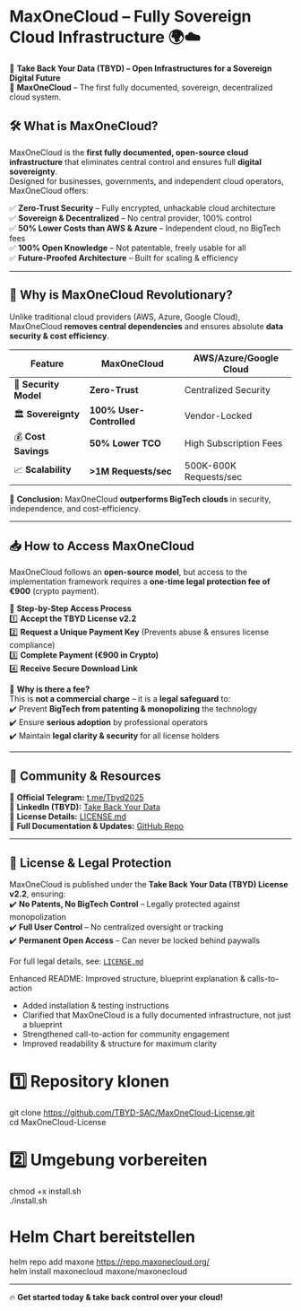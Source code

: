 # MaxOneCloud – Fully Sovereign Cloud Infrastructure 🌍☁️

🚀 **Take Back Your Data (TBYD) – Open Infrastructures for a Sovereign Digital Future**  
🔐 **MaxOneCloud** – The first fully documented, sovereign, decentralized cloud system.

## 🛠️ What is MaxOneCloud?
MaxOneCloud is the **first fully documented, open-source cloud infrastructure** that eliminates central control and ensures full **digital sovereignty**.  
Designed for businesses, governments, and independent cloud operators, MaxOneCloud offers:

✅ **Zero-Trust Security** – Fully encrypted, unhackable cloud architecture  
✅ **Sovereign & Decentralized** – No central provider, 100% control  
✅ **50% Lower Costs than AWS & Azure** – Independent cloud, no BigTech fees  
✅ **100% Open Knowledge** – Not patentable, freely usable for all  
✅ **Future-Proofed Architecture** – Built for scaling & efficiency  

---

## 🚀 Why is MaxOneCloud Revolutionary?  
Unlike traditional cloud providers (AWS, Azure, Google Cloud), MaxOneCloud **removes central dependencies** and ensures absolute **data security & cost efficiency**.

| Feature               | MaxOneCloud         | AWS/Azure/Google Cloud |
|-----------------------|--------------------|------------------------|
| 🔐 **Security Model** | **Zero-Trust**      | Centralized Security   |
| 🏛 **Sovereignty**    | **100% User-Controlled** | Vendor-Locked |
| 💰 **Cost Savings**   | **50% Lower TCO**   | High Subscription Fees |
| 📈 **Scalability**    | **>1M Requests/sec** | 500K-600K Requests/sec |

📌 **Conclusion:** MaxOneCloud **outperforms BigTech clouds** in security, independence, and cost-efficiency.

---

## 📥 How to Access MaxOneCloud  
MaxOneCloud follows an **open-source model**, but access to the implementation framework requires a **one-time legal protection fee of €900** (crypto payment).

📌 **Step-by-Step Access Process**  
1️⃣ **Accept the TBYD License v2.2**  
2️⃣ **Request a Unique Payment Key** (Prevents abuse & ensures license compliance)  
3️⃣ **Complete Payment (€900 in Crypto)**  
4️⃣ **Receive Secure Download Link**  

📌 **Why is there a fee?**  
This is **not a commercial charge** – it is a **legal safeguard** to:  
✔️ Prevent **BigTech from patenting & monopolizing** the technology  
✔️ Ensure **serious adoption** by professional operators  
✔️ Maintain **legal clarity & security** for all license holders  

---

## 🔗 Community & Resources  

💬 **Official Telegram:** [t.me/Tbyd2025](https://t.me/Tbyd2025)  
💼 **LinkedIn (TBYD):** [Take Back Your Data](https://www.linkedin.com/company/take-back-your-data/)  
📜 **License Details:** [LICENSE.md](LICENSE.md)  
📢 **Full Documentation & Updates:** [GitHub Repo](https://github.com/TBYD-SAC)  

---

## 📜 License & Legal Protection  
MaxOneCloud is published under the **Take Back Your Data (TBYD) License v2.2**, ensuring:  
✔️ **No Patents, No BigTech Control** – Legally protected against monopolization  
✔️ **Full User Control** – No centralized oversight or tracking  
✔️ **Permanent Open Access** – Can never be locked behind paywalls  

For full legal details, see: [`LICENSE.md`](LICENSE.md)

Enhanced README: Improved structure, blueprint explanation & calls-to-action
- Added installation & testing instructions
- Clarified that MaxOneCloud is a fully documented infrastructure, not just a blueprint
- Strengthened call-to-action for community engagement
- Improved readability & structure for maximum clarity

# 1️⃣ Repository klonen
git clone https://github.com/TBYD-SAC/MaxOneCloud-License.git  
cd MaxOneCloud-License  

# 2️⃣ Umgebung vorbereiten  
chmod +x install.sh  
./install.sh  
# Helm Chart bereitstellen
helm repo add maxone https://repo.maxonecloud.org/  
helm install maxonecloud maxone/maxonecloud  

---

🔥 **Get started today & take back control over your cloud!**  
